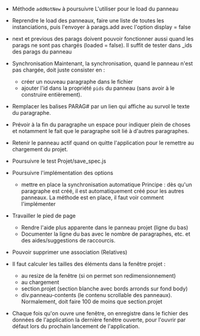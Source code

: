 * Méthode `addNotNew` à poursuivre
  L'utiliser pour le load du panneau

* Reprendre le load des panneaux, faire une liste de toutes les instanciations, puis l'envoyer
  à parags.add avec l'option display = false

* next et previous des parags doivent pouvoir fonctionner aussi quand les parags ne sont pas chargés (loaded = false). Il suffit de tester dans _ids des parags du panneau

* Synchronisation
  Maintenant, la synchronisation, quand le panneau n'est pas chargée, doit juste
  consister en :
    - créer un nouveau paragraphe dans le fichier
    - ajouter l'id dans la propriété `pids` du panneau (sans avoir à le construire
      entièrement).

* Remplacer les balises PARAG#<id> par un lien qui affiche au survol le texte du paragraphe.

* Prévoir à la fin du paragraphe un espace pour indiquer plein de choses et notamment le
  fait que le paragraphe soit lié à d'autres paragraphes.

* Retenir le panneau actif quand on quitte l'application pour le remettre au chargement du projet.

* Poursuivre le test Projet/save_spec.js

* Poursuivre l'implémentation des options
  - mettre en place la synchronisation automatique
    Principe : dès qu'un paragraphe est créé, il est automatiquement créé pour les
    autres panneaux.
    La méthode est en place, il faut voir comment l'implémenter

* Travailler le pied de page
  - Rendre l'aide plus apparente dans le panneau projet (ligne du bas)
  - Documenter la ligne du bas avec le nombre de paragraphes, etc. et des aides/suggestions de raccourcis.

* Pouvoir supprimer une association (Relatives)

* Il faut calculer les tailles des éléments dans la fenêtre projet :
  - au resize de la fenêtre (si on permet son redimensionnement)
  - au chargement
  * section.projet (section blanche avec bords arronds sur fond body)
  * div.panneau-contents (le contenu scrollable des panneaux). Normalement, doit faire 100 de moins que section.projet

* Chaque fois qu'on ouvre une fenêtre, on enregistre dans le fichier des données de l'application la dernière fenêtre ouverte, pour l'ouvrir par défaut lors du prochain lancement de l'application.
